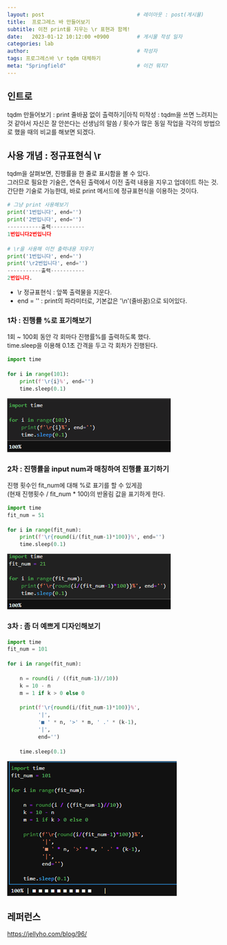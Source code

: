 ```yaml
---
layout: post                              # 레이아웃 : post(게시물)
title:  프로그레스 바 만들어보기
subtitle: 이전 print를 지우는 \r 표현과 함께!
date:   2023-01-12 10:12:00 +0900         # 게시물 작성 일자
categories: lab
author:                                   # 작성자
tags: 프로그레스바 \r tqdm 대체하기
meta: "Springfield"                       # 이건 뭐지?
---
```

<!--postNo: 20230112_001-->


## 인트로
tqdm 만들어보기 : print 줄바꿈 없이 출력하기|아직 미작성 : tqdm을 쓰면 느려지는 것 같아서 자신은 잘 안쓴다는 선생님의 말씀 / 횟수가 많은 동일 작업을 각각의 방법으로 했을 때의 비교를 해보면 되겠다.


## 사용 개념 : 정규표현식 \r
tqdm을 살펴보면, 진행률을 한 줄로 표시함을 볼 수 있다.  
그러므로 필요한 기술은, 연속된 출력에서 이전 출력 내용을 지우고 업데이트 하는 것.  
간단한 기술로 가능한데, 바로 print 메서드에 정규표현식을 이용하는 것이다.  

```python
# 그냥 print 사용해보기
print('1번입니다', end='')
print('2번입니다', end='')
-----------출력-----------
1번입니다2번입니다

# \r을 사용해 이전 출력내용 지우기
print('1번입니다', end='')
print('\r2번입니다', end='')
-----------출력-----------
2번입니다.

```
* \r 정규표현식 : 앞쪽 출력물을 지운다.  
* end = '' : print의 파라미터로, 기본값은 '\n'(줄바꿈)으로 되어있다.  


### 1차 : 진행률 %로 표기해보기  
1회 ~ 100회 동안 각 회마다 진행률%를 출력하도록 했다.  
time.sleep을 이용해 0.1초 간격을 두고 각 회차가 진행된다.  
```python
import time

for i in range(101):
    print(f'\r{i}%', end='')
    time.sleep(0.1)
```
![](/assets/images/20230112_001_002.gif)


### 2차 : 진행률을 input num과 매칭하여 진행률 표기하기  
진행 횟수인 fit_num에 대해 %로 표기를 할 수 있게끔  
(현재 진행횟수 / fit_num * 100)의 반올림 값을 표기하게 한다.  
```python
import time
fit_num = 51

for i in range(fit_num):
    print(f'\r{round(i/(fit_num-1)*100)}%', end='')
    time.sleep(0.1)
```
![](/assets/images/20230112_001_003.gif)


### 3차 : 좀 더 예쁘게 디자인해보기
```python
import time
fit_num = 101

for i in range(fit_num):
    
    n = round(i / ((fit_num-1)//10))
    k = 10 - n
    m = 1 if k > 0 else 0
    
    print(f'\r{round(i/(fit_num-1)*100)}%',
          '|',
          '■ ' * n, '>' * m, ' .' * (k-1),
          '|',
          end='')
    
    time.sleep(0.1)
```
![](/assets/images/20230112_001_001.gif)



## 레퍼런스  
https://jellyho.com/blog/96/
